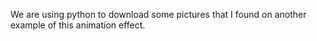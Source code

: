 We are using python to download some pictures that I found on another example of this animation effect. 